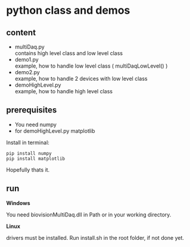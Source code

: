 # python class and demos


## content

* multiDaq.py  
contains high level class and low level class
* demo1.py  
example, how to handle low level class ( multiDaqLowLevel() )
* demo2.py  
example, how to handle 2 devices with low level class
* demoHighLevel.py  
example, how to handle high level class


## prerequisites

* You need numpy  
* for demoHighLevel.py matplotlib

Install in terminal:
```
pip install numpy
pip install matplotlib
```
Hopefully thats it.

## run

**Windows**


You need biovisionMultiDaq.dll in Path or in your working directory.


**Linux**

drivers must be installed. Run install.sh in the root folder, if not done yet.


 
